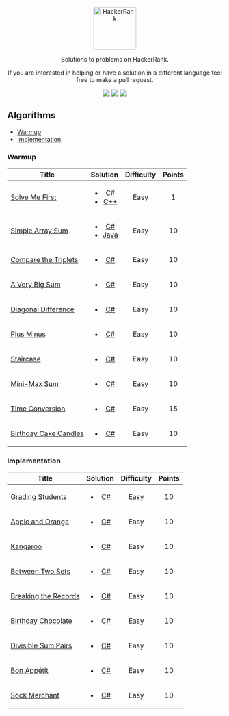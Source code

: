 <p align="center">
	<a href="https://www.hackerrank.com/avisheksaha123"><img width src="https://hrcdn.net/hackerrank/assets/styleguide/logo_wordmark-13074b67abceb42ce8fd38bdeaac6926.svg" alt="HackerRank" height="100" width="100" ></a>
</p>
<p align="center">
    Solutions to problems on HackerRank.
</p>
<p align="center">
	If you are interested in helping or have a solution in a different language feel free to make a pull request.
</p>

<p align="center">
	<img src="https://img.shields.io/badge/Problems%20Solved-19-brightgreen.svg">
	<img src="https://img.shields.io/badge/Language-C%23%2FJava-orange.svg">
	<img src="https://img.shields.io/badge/Last%20Update-17%20Apr%202020-green.svg">
</p>


## Algorithms
- [Warmup](https://github.com/sahaavi/HackerRank/tree/master/Algorithms/Warmup)
- [Implementation](https://github.com/sahaavi/HackerRank/tree/master/Algorithms/Implementation)

### Warmup
| Title           |  Solution       | Difficulty    | Points          |
|---------------- |:---------------:| :-------------:|:--------------:|
|[Solve Me First](https://www.hackerrank.com/challenges/solve-me-first)| <ul><li>[C#](./Algorithms/Warmup/Solve%20Me%20First/Solution.cs)</li><li>[C++](./Algorithms/Warmup/Solve%20Me%20First/Solution.cpp)</li><ul> | Easy | 1 ||
|[Simple Array Sum](https://www.hackerrank.com/challenges/simple-array-sum)| <ul><li>[C#](./Algorithms/Warmup/Simple%20Array%20Sum/Solution.cs)</li><li>[Java](./Algorithms/Warmup/Simple%20Array%20Sum/Solution.java)</li><ul> | Easy | 10 ||
|[Compare the Triplets](https://www.hackerrank.com/challenges/compare-the-triplets)| <ul><li>[C#](./Algorithms/Warmup/Compare%20the%20Triplets/Solution.cs)</li><ul> | Easy | 10 ||
|[A Very Big Sum](https://www.hackerrank.com/challenges/a-very-big-sum)| <ul><li>[C#](./Algorithms/Warmup/A%20Very%20Big%20Sum/Solution.cs)</li><ul> | Easy | 10 ||
|[Diagonal Difference](https://www.hackerrank.com/challenges/diagonal-difference)| <ul><li>[C#](./Algorithms/Warmup/Diagonal%20Difference)</li><ul> | Easy | 10 ||
|[Plus Minus](https://www.hackerrank.com/challenges/plus-minus)| <ul><li>[C#](./Algorithms/Warmup/Plus%20Minus/Solution.cs)</li><ul> | Easy | 10 ||
|[Staircase](https://www.hackerrank.com/challenges/staircase)| <ul><li>[C#](./Algorithms/Warmup/Staircase/Solution.cs)</li><ul> | Easy | 10 ||
|[Mini-Max Sum](https://www.hackerrank.com/challenges/mini-max-sum)| <ul><li>[C#](./Algorithms/Warmup/Mini-Max%20Sum/Solution.cs)</li><ul> | Easy | 10 ||
|[Time Conversion](https://www.hackerrank.com/challenges/time-conversion)| <ul><li>[C#](./Algorithms/Warmup/Time%20Conversion/Solution.cs)</li><ul> | Easy | 15 ||
|[Birthday Cake Candles](https://www.hackerrank.com/challenges/birthday-cake-candles)| <ul><li>[C#](./Algorithms/Warmup/Birthday%20Cake%20Candles/Solution.cs)</li><ul> | Easy | 10 ||


### Implementation
| Title           |  Solution       | Difficulty    | Points          |
|---------------- |:---------------:| :-------------:|:--------------:|
|[Grading Students](https://www.hackerrank.com/challenges/grading/problem)| <ul><li>[C#](./Algorithms/Implementation/Grading%20Students/Solution.cs)</li><ul> | Easy | 10 ||
|[Apple and Orange](https://www.hackerrank.com/challenges/apple-and-orange/problem)| <ul><li>[C#](./Algorithms/Implementation/Apple%20and%20Orange/Solution.cs)</li><ul> | Easy | 10 ||
|[Kangaroo](https://www.hackerrank.com/challenges/kangaroo/problem)| <ul><li>[C#](./Algorithms/Implementation/Kangaroo/Solution.cs)</li><ul> | Easy | 10 ||
|[Between Two Sets](https://www.hackerrank.com/challenges/between-two-sets/problem)| <ul><li>[C#](./Algorithms/Implementation/Between%20Two%20Sets/Solution.cs)</li><ul> | Easy | 10 ||
|[Breaking the Records](https://www.hackerrank.com/challenges/breaking-best-and-worst-records/problem)| <ul><li>[C#](./Algorithms/Implementation/Breaking%20the%20Records/Solution.cs)</li><ul> | Easy | 10 ||
|[Birthday Chocolate](https://www.hackerrank.com/challenges/the-birthday-bar/problem)| <ul><li>[C#](./Algorithms/Implementation/Birthday%20Chocolate/Solution.cs)</li><ul> | Easy | 10 ||
|[Divisible Sum Pairs](https://www.hackerrank.com/challenges/divisible-sum-pairs/problem)| <ul><li>[C#](./Algorithms/Implementation/Divisible%20Sum%20Pairs/Solution.cs)</li><ul> | Easy | 10 ||
|[Bon Appétit](https://www.hackerrank.com/challenges/bon-appetit/problem)| <ul><li>[C#](./Algorithms/Implementation/Bon%20App%C3%A9tit/Solution.cs)</li><ul> | Easy | 10 ||
|[Sock Merchant](https://www.hackerrank.com/challenges/sock-merchant/problem)| <ul><li>[C#](./Algorithms/Implementation/Sock%20Merchant/Solution.cs)</li><ul> | Easy | 10 ||



[Problems Solved]:https://img.shields.io/badge/Problems%20Solved-04-brightgreen.svg
[Language]:https://img.shields.io/badge/Language-C%23%2FJava-orange.svg
[Last Update]:https://img.shields.io/badge/Last%20Update-08%20Apr%202020-green.svg
